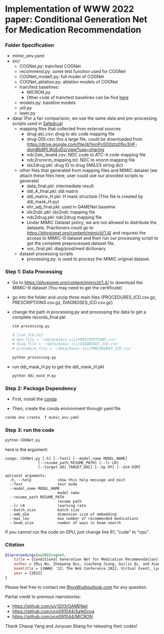 # Implementation of WWW 2022 paper: Conditional Generation Net for Medication Recommendation

### Folder Specification
- mimic_env.yaml
- src/
    - COGNet.py: train/test COGNet
    - recommend.py: some test function used for COGNet
    - COGNet_modelt.py: full model of COGNet
    - COGNet_ablation.py: ablation models of COGNet
    - train/test baselines:
        - MICRON.py
        - Other code of train/test baselines can be find [here](https://github.com/ycq091044/SafeDrug)
    - models.py: baseline models
    - util.py
    - layer.py
- data/ (For a fair comparision, we use the same data and pre-processing scripts used in [Safedrug](https://github.com/ycq091044/SafeDrug))
    - mapping files that collected from external sources
        - drug-atc.csv: drug to atc code mapping file
        - drug-DDI.csv: this a large file, could be downloaded from https://drive.google.com/file/d/1mnPc0O0ztz0fkv3HF-dpmBb8PLWsEoDz/view?usp=sharing
        - ndc2atc_level4.csv: NDC code to ATC-4 code mapping file
        - ndc2rxnorm_mapping.txt: NDC to xnorm mapping file
        - idx2drug.pkl: drug ID to drug SMILES string dict
    - other files that generated from mapping files and MIMIC dataset (we attach these files here, user could use our provided scripts to generate)
        - data_final.pkl: intermediate result
        - ddi_A_final.pkl: ddi matrix
        - ddi_matrix_H.pkl: H mask structure (This file is created by ddi_mask_H.py)
        - ehr_adj_final.pkl: used in GAMENet baseline
        - idx2ndc.pkl: idx2ndc mapping file
        - ndc2drug.pkl: ndc2drug mapping file
        - Under MIMIC Dataset policy, we are not allowed to distribute the datasets. Practioners could go to https://physionet.org/content/mimiciii/1.4/ and requrest the access to MIMIC-III dataset and then run our processing script to get the complete preprocessed dataset file.
        - voc_final.pkl: diag/prod/med dictionary
    - dataset processing scripts
        - processing.py: is used to process the MIMIC original dataset.




### Step 1: Data Processing

- Go to https://physionet.org/content/mimiciii/1.4/ to download the MIMIC-III dataset (You may need to get the certificate)

- go into the folder and unzip three main files (PROCEDURES_ICD.csv.gz, PRESCRIPTIONS.csv.gz, DIAGNOSES_ICD.csv.gz)

- change the path in processing.py and processing the data to get a complete records_final.pkl

  ```python
  vim processing.py
  
  # line 310-312
  # med_file = '/data/mimic-iii/PRESCRIPTIONS.csv'
  # diag_file = '/data/mimic-iii/DIAGNOSES_ICD.csv'
  # procedure_file = '/data/mimic-iii/PROCEDURES_ICD.csv'
  
  python processing.py
  ```

- run ddi_mask_H.py to get the ddi_mask_H.pkl

  ```python
  python ddi_mask_H.py
  ```



### Step 2: Package Dependency

- First, install the [conda](https://www.anaconda.com/)

- Then, create the conda environment through yaml file
```python
conda env create -f mimic_env.yaml
```


### Step 3: run the code

```python
python COGNet.py
```

here is the argument:

    usage: COGNet.py [-h] [--Test] [--model_name MODEL_NAME]
                   [--resume_path RESUME_PATH] [--lr LR]
                   [--target_ddi TARGET_DDI] [--kp KP] [--dim DIM]
    
    optional arguments:
      -h, --help            show this help message and exit
      --Test                test mode
      --model_name MODEL_NAME
                            model name
      --resume_path RESUME_PATH
                            resume path
      --lr LR               learning rate
      --batch_size          batch size 
      --emb_dim             dimension size of embedding
      --max_len             max number of recommended medications
      --beam_size           number of ways in beam search

If you cannot run the code on GPU, just change line 61, "cuda" to "cpu".

### Citation
```bibtex
@inproceedings{wu2022cognet,
    title = {Conditional Generation Net for Medication Recommendation},
    author = {Rui Wu, Zhaopeng Qiu, Jiacheng Jiang, Guilin Qi, and Xian Wu.},
    booktitle = {{WWW} '22: The Web Conference 2022, Virtual Event, Lyon, France, April 25-29, 2022},
    year = {2022}
}
```

Please feel free to contact me <RhysWu@outlook.com> for any question.

Partial credit to previous reprostories:
- https://github.com/sjy1203/GAMENet
- https://github.com/ycq091044/SafeDrug
- https://github.com/ycq091044/MICRON

Thank Chaoqi Yang and Junyuan Shang for releasing their codes!
